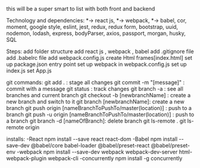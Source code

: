 this will be a super smart to list with both front and backend

Technology and dependencies:
*-> react js,
*-> webpack,
*-> babel,
cor,
moment,
google style,
eslint,
jest,
redux,
redux form,
bootstrap,
uuid,
nodemon,
lodash,
express,
bodyParser,
axios,
passport,
morgan,
husky,
SQL


Steps:
add folder structure
add react js , webpack , babel
add .gitignore file
add .babelrc file
add webpack.config.js
create Html frames[index.html]
set up package.json entry point
set up webpack in webpack.config.js 
set up index.js
set App.js




git commands:
git add . : stage all changes
git commit -m "[message]" : commit with a message
git status : track changes
git branch -a : see all branches and current branch
git checkout -b [newbranchName] : create a new branch and switch to it
git branch [newbranchName]: create a new branch
git push origin  [nameBranchToPushTo/master(location)] : push to a branch
git push -u origin  [nameBranchToPushTo/master(location)] : push to a branch
git branch -d [nameOfBranch]: delete branch
git ls-remote .
git ls-remote origin

installs:
-React
npm install --save react react-dom
-Babel
npm install --save-dev @babel/core babel-loader @babel/preset-react @babel/preset-env
-webpack
npm install --save-dev webpack webpack-dev-server html-webpack-plugin webpack-cli
-concurrently
npm install -g concurrently

